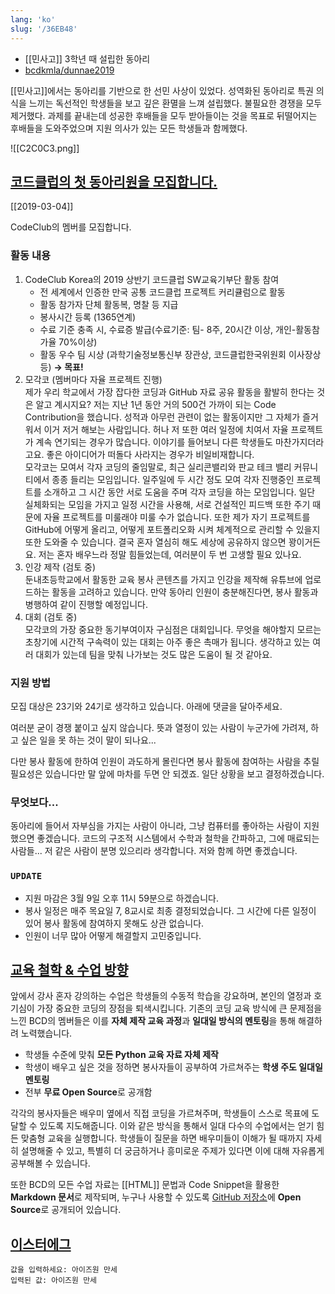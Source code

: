 ```yaml
---
lang: 'ko'
slug: '/36EB48'
---
```


- [[민사고]] 3학년 때 설립한 동아리
- [bcdkmla/dunnae2019](https://github.com/bcdkmla/dunnae2019)

[[민사고]]에서는 동아리를 기반으로 한 선민 사상이 있었다.
성역화된 동아리로 특권 의식을 느끼는 독선적인 학생들을 보고
깊은 환멸을 느껴 설립했다.
불필요한 경쟁을 모두 제거했다.
과제를 끝내는데 성공한 후배들을 모두 받아들이는 것을 목표로
뒤떨어지는 후배들을 도와주었으며
지원 의사가 있는 모든 학생들과 함께했다.

![[C2C0C3.png]]

## [코드클럽의 첫 동아리원을 모집합니다.](https://kmlaonline.net/board/all_announce/view/479829)

[[2019-03-04]]

CodeClub의 멤버를 모집합니다.

### 활동 내용

1. CodeClub Korea의 2019 상반기 코드클럽 SW교육기부단 활동 참여
   - 전 세계에서 인증한 만국 공통 코드클럽 프로젝트 커리큘럼으로 활동
   - 활동 참가자 단체 활동복, 명찰 등 지급
   - 봉사시간 등록 (1365연계)
   - 수료 기준 충족 시, 수료증 발급(수료기준: 팀- 8주, 20시간 이상, 개인-활동참가율 70%이상)
   - 활동 우수 팀 시상 (과학기술정보통신부 장관상, 코드클럽한국위원회 이사장상 등) **→ 목표!**
2. 모각코 (멤버마다 자율 프로젝트 진행)  
   제가 우리 학교에서 가장 잡다한 코딩과 GitHub 자료 공유 활동을 활발히 한다는 것은 알고 계시지요? 저는 지난 1년 동안 거의 500건 가까이 되는 Code Contribution을 했습니다. 성적과 아무런 관련이 없는 활동이지만 그 자체가 즐거워서 이거 저거 해보는 사람입니다. 허나 저 또한 여러 일정에 치여서 자율 프로젝트가 계속 연기되는 경우가 많습니다. 이야기를 들어보니 다른 학생들도 마찬가지더라고요. 좋은 아이디어가 떠돌다 사라지는 경우가 비일비재합니다.  
   모각코는 모여서 각자 코딩의 줄임말로, 최근 실리콘밸리와 판교 테크 밸리 커뮤니티에서 종종 들리는 모임입니다. 일주일에 두 시간 정도 모여 각자 진행중인 프로젝트를 소개하고 그 시간 동안 서로 도움을 주며 각자 코딩을 하는 모임입니다. 일단 실체화되는 모임을 가지고 일정 시간을 사용해, 서로 건설적인 피드백 또한 주기 때문에 자율 프로젝트를 미룰래야 미룰 수가 없습니다. 또한 제가 자기 프로젝트를 GitHub에 어떻게 올리고, 어떻게 포트폴리오화 시켜 체계적으로 관리할 수 있을지 또한 도와줄 수 있습니다. 결국 혼자 열심히 해도 세상에 공유하지 않으면 꽝이거든요. 저는 혼자 배우느라 정말 힘들었는데, 여러분이 두 번 고생할 필요 있나요.
3. 인강 제작 (검토 중)  
   둔내초등학교에서 활동한 교육 봉사 콘텐츠를 가지고 인강을 제작해 유튜브에 업로드하는 활동을 고려하고 있습니다. 만약 동아리 인원이 충분해진다면, 봉사 활동과 병행하여 같이 진행할 예정입니다.
4. 대회 (검토 중)  
   모각코의 가장 중요한 동기부여이자 구심점은 대회입니다. 무엇을 해야할지 모르는 초창기에 시간적 구속력이 있는 대회는 아주 좋은 촉매가 됩니다. 생각하고 있는 여러 대회가 있는데 팀을 맞춰 나가보는 것도 많은 도움이 될 것 같아요.

### 지원 방법

모집 대상은 23기와 24기로 생각하고 있습니다.
아래에 댓글을 달아주세요.

여러분 굳이 경쟁 붙이고 싶지 않습니다.
뜻과 열정이 있는 사람이 누군가에 가려져, 하고 싶은 일을 못 하는 것이 말이 되나요...

다만 봉사 활동에 한하여 인원이 과도하게 몰린다면 봉사 활동에 참여하는 사람을 추릴 필요성은 있습니다만
말 앞에 마차를 두면 안 되겠죠. 일단 상황을 보고 결정하겠습니다.

### 무엇보다...

동아리에 들어서 자부심을 가지는 사람이 아니라, 그냥 컴퓨터를 좋아하는 사람이 지원했으면 좋겠습니다.
코드의 구조적 시스템에서 수학과 철학을 간파하고, 그에 매료되는 사람들...
저 같은 사람이 분명 있으리라 생각합니다.
저와 함께 하면 좋겠습니다.

### `UPDATE`

- 지원 마감은 3월 9일 오후 11시 59분으로 하겠습니다.
- 봉사 일정은 매주 목요일 7, 8교시로 최종 결정되었습니다. 그 시간에 다른 일정이 있어 봉사 활동에 참여하지 못해도 상관 없습니다.
- 인원이 너무 많아 어떻게 해결할지 고민중입니다.

## [교육 철학 & 수업 방향](https://github.com/bcdkmla/dunnae2019/blob/master/GoormReports/ReportsForGoormIDE1.md)

앞에서 강사 혼자 강의하는 수업은 학생들의 수동적 학습을 강요하며, 본인의 열정과 호기심이 가장 중요한 코딩의 장점을 퇴색시킵니다. 기존의 코딩 교육 방식에 큰 문제점을 느낀 BCD의 멤버들은 이를 **자체 제작 교육 과정**과 **일대일 방식의 멘토링**을 통해 해결하려 노력했습니다.

- 학생들 수준에 맞춰 **모든 Python 교육 자료 자체 제작**
- 학생이 배우고 싶은 것을 정하면 봉사자들이 공부하여 가르쳐주는 **학생 주도 일대일 멘토링**
- 전부 **무료 Open Source**로 공개함

각각의 봉사자들은 배우미 옆에서 직접 코딩을 가르쳐주며, 학생들이 스스로 목표에 도달할 수 있도록 지도해줍니다. 이와 같은 방식을 통해서 일대 다수의 수업에서는 얻기 힘든 맞춤형 교육을 실행합니다. 학생들이 질문을 하면 배우미들이 이해가 될 때까지 자세히 설명해줄 수 있고, 특별히 더 궁금하거나 흥미로운 주제가 있다면 이에 대해 자유롭게 공부해볼 수 있습니다.

또한 BCD의 모든 수업 자료는 [[HTML]] 문법과 Code Snippet을 활용한 **Markdown 문서**로 제작되며, 누구나 사용할 수 있도록 [GitHub 저장소](https://github.com/bcdkmla/dunnae2019)에 **Open Source**로 공개되어 있습니다.

## [이스터에그](https://github.com/bcdkmla/dunnae2019/blob/master/GoormReports/ReportsForGoormIDE3.md#%EC%B0%B8%EA%B3%A0-input-%ED%95%A8%EC%88%98)

```
값을 입력하세요: 아이즈원 만세
입력된 값: 아이즈원 만세
```
